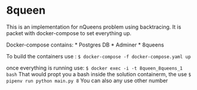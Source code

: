 # 8queen

This is an implementation for nQueens problem using backtracing.
It is packet with docker-compose to set everything up.

Docker-compose contains:
    * Postgres DB
    * Adminer
    * 8queens

To build the containers use :
`$ docker-compose -f docker-compose.yaml up`

once everything is running use:
`$ docker exec -i -t 8queen_8queens_1 bash`
That would propt you a bash inside the solution containerm, the use
`$ pipenv run python main.py 8`
You can also any use other number
